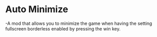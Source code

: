 # Auto Minimize

-A mod that allows you to minimize the game when having the setting fullscreen borderless enabled by pressing the win key.

